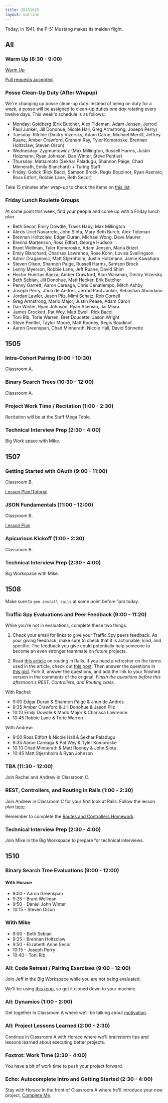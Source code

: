 ```yaml
---
title: 20151025
layout: outline
---
```


Today, in 1941, the P-51 Mustang makes its maiden flight.

## All

### Warm Up (8:30 - 9:00)

[Warm Up](https://thewarmup.herokuapp.com)

[Pull requests accepted](https://github.com/mikedao/the-warm-up).

### Posse Clean-Up Duty (After Wrapup)

We're changing up posse clean-up duty. Instead of being on duty for a week, a posse will be assigned to clean-up duties *one day* rotating every twelve days. This week's schedule is as follows:

* Monday: Goldberg (Erik Butcher, Alex Tideman, Adam Jensen, Jerrod Paul Junker, Jill Donohue, Nicole Hall, Greg Armstrong, Joseph Perry)
* Tuesday: Ritchie (Dmitry Vizersky, Adam Caron, Michael Merrill, Jeffrey Ruane, Amber Crawford, Graham Ray, Tyler Komoroske, Brennan Holtzclaw, Steven Olson)
* Wednesday: Zygmuntowicz (Max Millington, Russell Harms, Justin Holzmann, Ryan Johnson, Dan Winter, Steve Pentler)
* Thursday: Matsumoto (Sekhar Paladugu, Shannon Paige, Chad Minnerath, Emily Blanchard) + Turing Staff
* Friday: Golick (Rick Bacci, Samson Brock, Regis Boudinot, Ryan Asensio, Ross Edfort, Robbie Lane, Beth Secor)

Take 15 minutes after wrap-up to check the items on [this list](https://gist.github.com/rwarbelow/f5cfe4333402d043ef2e).

### Friday Lunch Roulette Groups

At some point this week, find your people and come up with a Friday lunch plan.

* Beth Secor, Emily Dowdle, Travis Haby, Max Millington
* Alexis Uriel Navarrete, John Slota, Mary Beth Burch, Alex Tideman
* Brennan Holtzclaw, Edgar Duran, Michael Wong, Dave Maurer
* Brenna Martenson, Ross Edfort, George Hudson
* Brant Wellman, Tyler Komoroske, Adam Jensen, Marla Brizel
* Emily Blanchard, Charissa Lawrence, Rose Kohn, Lovisa Svallingson
* Admir Draganovic, Matt Stjernholm, Justin Holzmann, Jamie Kawahara
* Steven Olson, Shannon Paige, Russell Harms, Samson Brock
* Lenny Myerson, Robbie Lane, Jeff Ruane, David Shim
* Hector Huertas Baeza, Amber Crawford, Alon Waisman, Dmitry Vizersky
* Beth Sebian, Jill Donohue, Matt Hecker, Erik Butcher
* Penny Garrett, Aaron Careaga, Chris Cenatiempo, Mitch Ashby
* Joseph Perry, Jhun de Andres, Jerrod Paul Junker, Sebastian Abondano
* Jordan Lawler, Jason Pilz, Mimi Schatz, Rob Cornell
* Greg Armstrong, Marlo Major, Justin Pease, Adam Caron
* Dan Winter, Ryan Johnson, Ryan Asensio, Jai Misra
* James Crockett, Pat Wey, Matt Ewell, Rick Bacci
* Toni Rib, Torie Warren, Bret Doucette, Jason Wright
* Steve Pentler, Taylor Moore, Matt Rooney, Regis Boudinot
* Aaron Greenspan, Chad Minnerath, Nicole Hall, David Stinnette

## 1505

### Intra-Cohort Pairing (9:00 - 10:30)

Classroom A.

### Binary Search Trees (10:30 - 12:00)

Classroom A.

### Project Work Time / Recitation (1:00 - 2:30)

Recitation will be at the Staff Mega Table.

### Technical Interview Prep (2:30 - 4:00)

Big Work space with Mike.


## 1507

### Getting Started with OAuth (9:00 - 11:00)

Classroom B.

[Lesson Plan/Tutorial](https://github.com/turingschool/lesson_plans/blob/master/ruby_03-professional_rails_applications/getting_started_with_oauth.md)
### JSON Fundamentals (11:00 - 12:00)

Classroom B.

[Lesson Plan](https://github.com/turingschool/lesson_plans/blob/master/ruby_03-professional_rails_applications/json_fundementals.md)

### Apicurious Kickoff (1:00 - 2:30)

Classroom B.

### Technical Interview Prep (2:30 - 4:00)

Big Workspace with Mike.


## 1508

Make sure to `gem install rails` at some point before 1pm today.

### Traffic Spy Evaluations and Peer Feedback (9:00 - 11:20)

While you're not in evaluations, complete these two things:

1) Check your email for links to give your Traffic Spy peers feedback. As your giving feedback, make sure to check that it is actionable, kind, and specific. The feedback you give could potentially help someone to become an even stronger teammate on future projects.

2) Read [this article](http://www.theodinproject.com/ruby-on-rails/routing) on routing in Rails. If you need a refresher on the terms used in the article, check out [this post](http://www.theodinproject.com/ruby-on-rails/a-railsy-web-refresher). Then answer the questions in [this gist](https://gist.github.com/rwarbelow/c3575b4e49641c02fe18). Fork it, answer the questions, and add the link to your finished version in the comments of the original. *Finish the questions before this afternoon's REST, Controllers, and Routing class*.

With Rachel:

* 9:00 Edgar Duran & Shannon Paige & Jhun de Andres
* 9:35 Amber Crawford & Jill Donohue & Jason Pilz
* 10:10 Emily Dowdle & Marlo Major & Charissa Lawrence
* 10:45 Robbie Lane & Torie Warren

With Andrew:

* 9:00 Ross Edfort & Nicole Hall & Sekhar Paladugu
* 9:35 Aaron Careaga & Pat Wey & Tyler Komoroske
* 10:10 Chad Minnerath & Matt Rooney & John Slota
* 10:45 Matt Stjernholm & Ryan Johnson

### TBA (11:30 - 12:00)

Join Rachel and Andrew in Classroom C.

### REST, Controllers, and Routing in Rails (1:00 - 2:30)

Join Andrew in Classroom C for your first look at Rails. Follow the lesson plan [here](https://github.com/turingschool/lesson_plans/blob/master/ruby_02-web_applications_with_ruby/rest_routing_and_controllers_in_rails.markdown).

Remember to complete the [Routes and Controllers Homework](https://github.com/turingschool/challenges/blob/master/routes_controllers_rails.markdown).

### Technical Interview Prep (2:30 - 4:00)

Join Mike in the Big Workspace to prepare for technical interviews.

## 1510

### Binary Search Tree Evaluations (9:00 - 12:00)

#### With Horace

* 9:00 - Aaron Greenspan
* 9:25 - Brant Wellman
* 9:50 - Daniel John Winter
* 10:15 - Steven Olson

### With Mike

* 9:00 - Beth Sebian
* 9:25 - Brennan Holtzclaw
* 9:50 - Elizabeth Anne Secor
* 10:15 - Joseph Perry
* 10:40 - Toni Rib

### All: Code Retreat / Pairing Exercises (9:00 - 12:00)

Join Jeff in the Big Workspace while you are not being evaluated.

We'll be using [this repo](https://github.com/turingschool/code_retreat), so get it cloned down to your machine.

### All: Dynamics (1:00 - 2:00)

Get together in Classroom A where we'll be talking about [motivation](https://github.com/turingschool/dynamics/blob/master/drive.markdown).

### All: Project Lessons Learned (2:00 - 2:30)

Continue in Classroom A with Horace where we'll brainstorm tips and lessons learned about executing better projects.

### Foxtrot: Work Time (2:30 - 4:00)

You have a bit of work time to push your project forward.

### Echo: Autocomplete Intro and Getting Started (2:30 - 4:00)

Stay with Horace in the front of Classroom A where he'll introduce your new project, [Complete Me](https://github.com/turingschool/curriculum/blob/master/source/projects/complete_me.markdown).
